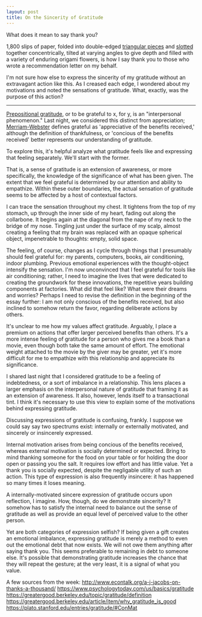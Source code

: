 ```yaml
---
layout: post
title: On the Sincerity of Gratitude
---
```


What does it mean to say thank you? <!--excerpt-->

1,800 slips of paper, folded into double-edged [triangular pieces](http://www.opane.com/swan.html) and [slotted](http://pleasureincreation.blogspot.com/2011/12/how-to-make-modular-origami-vase.html) together concentrically, tilted at varying angles to give depth and filled with a variety of enduring origami flowers, is how I say thank you to those who wrote a recommendation letter on my behalf.

I'm not sure how else to express the sincerity of my gratitude without an extravagant action like this. As I creased each edge, I wondered about my motivations and noted the sensations of gratitude. What, exactly, was the purpose of this action?
____
[Prepositional gratitude](https://plato.stanford.edu/entries/gratitude/#ConMat), or to be grateful to x, for y, is an "interpersonal phenomenon." Last night, we considered this distinct from appreciation; [Merriam-Webster](https://www.merriam-webster.com/dictionary/grateful) defines grateful as 'appreciative of the benefits received,' although the definition of thankfulness, or 'concious of the benefits received' better represents our understanding of gratitude. 

To explore this, it's helpful analyze what gratitude feels like and expressing that feeling separately. We'll start with the former.

That is, a sense of gratitude is an extension of awareness, or more specifically, the knowledge of the significance of what has been given. The extent that we feel grateful is determined by our attention and ability to empathize. Within these outer boundaries, the actual sensation of gratitude seems to be affected by a host of contextual factors. 

I can trace the sensation throughout my chest. It tightens from the top of my stomach, up through the inner side of my heart, fading out along the collarbone. It begins again at the diagonal from the nape of my neck to the bridge of my nose. Tingling just under the surface of my scalp, almost creating a feeling that my brain was replaced with an opaque spherical object, impenetrable to thoughts: empty, solid space.

The feeling, of course, changes as I cycle through things that I presumably should feel grateful for: my parents, computers, books, air conditioning, indoor plumbing. Previous emotional experiences with the thought-object intensify the sensation. I'm now unconvinced that I feel grateful for tools like air conditioning; rather, I need to imagine the lives that were dedicated to creating the groundwork for these innovations, the repetitive years building components at factories. What did that feel like? What were their dreams and worries? Perhaps I need to revise the definition in the beginning of the essay further: I am not only conscious of the benefits received, but also inclined to somehow return the favor, regarding deliberate actions by others. 

It's unclear to me how my values affect gratitude. Arguably, I place a premium on actions that offer larger perceived benefits than others. It's a more intense feeling of gratitude for a person who gives me a book than a movie, even though both take the same amount of effort. The emotional weight attached to the movie by the giver may be greater, yet it's more difficult for me to empathize with this relationship and appreciate its significance.

I shared last night that I considered gratitude to be a feeling of indebtedness, or a sort of imbalance in a relationship. This lens places a larger emphasis on the interpersonal nature of gratitude that framing it as an extension of awareness. It also, however, lends itself to a transactional tint. I think it's necessary to use this view to explain some of the motivations behind expressing gratitude. 

Discussing expressions of gratitude is confusing, frankly. I suppose we could say say two spectrums exist: internally or externally motivated, and sincerely or insincerely expressed.

Internal motivation arises from being concious of the benefits received, whereas external motivation is socially determined or expected. Bring to mind thanking someone for the food on your table or for holding the door open or passing you the salt. It requires low effort and has little value. Yet a thank you is socially expected, despite the negligable utility of such an action. This type of expression is also frequently insincere: it has happened so many times it loses meaning.

A internally-motivated sincere expression of gratitude occurs upon reflection, I imagine. How, though, do we demonstrate sincerity? It somehow has to satisfy the internal need to balance out the sense of gratitude as well as provide an equal level of perceived value to the other person. 

Yet are both categories of expression selfish? If being given a gift creates an emotional imbalance, expressing gratitude is merely a method to even out the emotional debt that now exists. We will not owe them anything after saying thank you. This seems preferable to remaining in debt to someone else. It's possible that demonstrating gratitude increases the chance that they will repeat the gesture; at the very least, it is a signal of what you value. 



A few sources from the week:
http://www.econtalk.org/a-j-jacobs-on-thanks-a-thousand/
https://www.psychologytoday.com/us/basics/gratitude
https://greatergood.berkeley.edu/topic/gratitude/definition
https://greatergood.berkeley.edu/article/item/why_gratitude_is_good
https://plato.stanford.edu/entries/gratitude/#ConMat
